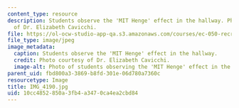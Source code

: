 ```yaml
---
content_type: resource
description: Students observe the 'MIT Henge' effect in the hallway. Photo courtesy
  of Dr. Elizabeth Cavicchi.
file: https://ol-ocw-studio-app-qa.s3.amazonaws.com/courses/ec-050-recreate-experiments-from-history-inform-the-future-from-the-past-galileo-january-iap-2010/10cc4852850a3fb4a3470ca4ea2cbd84_IMG_4190.jpg
file_type: image/jpeg
image_metadata:
  caption: Students observe the 'MIT Henge' effect in the hallway.
  credit: Photo courtesy of Dr. Elizabeth Cavicchi.
  image-alt: Photo of students observing the 'MIT Henge' effect in the hallway.
parent_uid: fbd800a3-3869-b8fd-301e-06d780a7360c
resourcetype: Image
title: IMG_4190.jpg
uid: 10cc4852-850a-3fb4-a347-0ca4ea2cbd84
---
```

